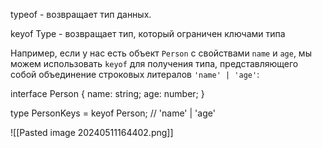 
typeof - возвращает тип данных.

keyof Type - возвращает тип, который ограничен ключами типа

Например, если у нас есть объект `Person` с свойствами `name` и `age`, мы можем использовать `keyof` для получения типа, представляющего собой объединение строковых литералов `'name' | 'age'`:

interface Person {
  name: string;
  age: number;
}

type PersonKeys = keyof Person;  // 'name' | 'age'

![[Pasted image 20240511164402.png]]

